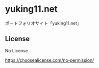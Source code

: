 # yuking11.net

ポートフォリオサイト「yuking11.net」

## License

No License

https://choosealicense.com/no-permission/
